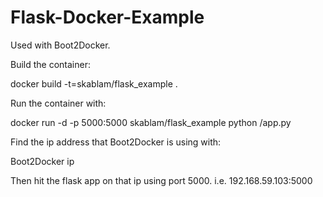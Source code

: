 Flask-Docker-Example
====================

Used with Boot2Docker.

Build the container:

docker build -t=skablam/flask_example .

Run the container with:

docker run -d -p 5000:5000 skablam/flask_example python /app.py

Find the ip address that Boot2Docker is using with:

Boot2Docker ip

Then hit the flask app on that ip using port 5000. i.e. 192.168.59.103:5000
